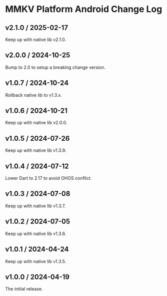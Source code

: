 # MMKV Platform Android Change Log
## v2.1.0 / 2025-02-17
Keep up with native lib v2.1.0.

## v2.0.0 / 2024-10-25
Bump to 2.0 to setup a breaking change version.

## v1.0.7 / 2024-10-24
Rollback native lib to v1.3.x.

## v1.0.6 / 2024-10-21
Keep up with native lib v2.0.0.

## v1.0.5 / 2024-07-26
Keep up with native lib v1.3.9.

## v1.0.4 / 2024-07-12
Lower Dart to 2.17 to avoid OHOS conflict.

## v1.0.3 / 2024-07-08
Keep up with native lib v1.3.7.

## v1.0.2 / 2024-07-05
Keep up with native lib v1.3.6.

## v1.0.1 / 2024-04-24
Keep up with native lib v1.3.5.

## v1.0.0 / 2024-04-19
The initial release.
